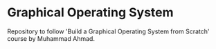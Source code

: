 # Graphical Operating System

Repository to follow 'Build a Graphical Operating System from Scratch' course by Muhammad Ahmad.